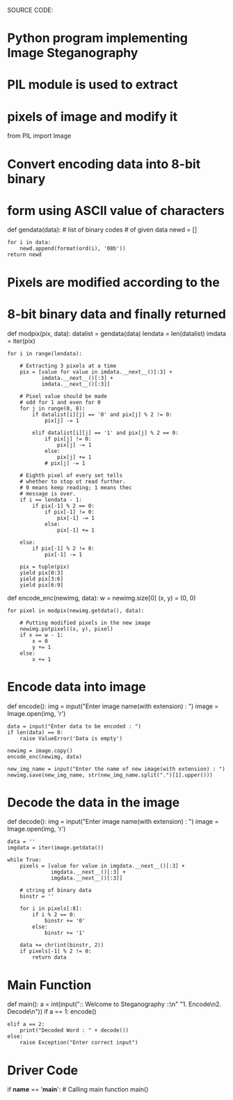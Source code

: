 SOURCE CODE:

# Python program implementing Image Steganography

# PIL module is used to extract
# pixels of image and modify it
from PIL import Image


# Convert encoding data into 8-bit binary
# form using ASCII value of characters
def gendata(data):
    # list of binary codes
    # of given data
    newd = []

    for i in data:
        newd.append(format(ord(i), '08b'))
    return newd


# Pixels are modified according to the
# 8-bit binary data and finally returned
def modpix(pix, data):
    datalist = gendata(data)
    lendata = len(datalist)
    imdata = iter(pix)

    for i in range(lendata):

        # Extracting 3 pixels at a time
        pix = [value for value in imdata.__next__()[:3] +
               imdata.__next__()[:3] +
               imdata.__next__()[:3]]

        # Pixel value should be made
        # odd for 1 and even for 0
        for j in range(0, 8):
            if datalist[i][j] == '0' and pix[j] % 2 != 0:
                pix[j] -= 1

            elif datalist[i][j] == '1' and pix[j] % 2 == 0:
                if pix[j] != 0:
                    pix[j] -= 1
                else:
                    pix[j] += 1
                # pix[j] -= 1

        # Eighth pixel of every set tells
        # whether to stop ot read further.
        # 0 means keep reading; 1 means thec
        # message is over.
        if i == lendata - 1:
            if pix[-1] % 2 == 0:
                if pix[-1] != 0:
                    pix[-1] -= 1
                else:
                    pix[-1] += 1

        else:
            if pix[-1] % 2 != 0:
                pix[-1] -= 1

        pix = tuple(pix)
        yield pix[0:3]
        yield pix[3:6]
        yield pix[6:9]


def encode_enc(newimg, data):
    w = newimg.size[0]
    (x, y) = (0, 0)

    for pixel in modpix(newimg.getdata(), data):

        # Putting modified pixels in the new image
        newimg.putpixel((x, y), pixel)
        if x == w - 1:
            x = 0
            y += 1
        else:
            x += 1


# Encode data into image
def encode():
    img = input("Enter image name(with extension) : ")
    image = Image.open(img, 'r')

    data = input("Enter data to be encoded : ")
    if len(data) == 0:
        raise ValueError('Data is empty')

    newimg = image.copy()
    encode_enc(newimg, data)

    new_img_name = input("Enter the name of new image(with extension) : ")
    newimg.save(new_img_name, str(new_img_name.split(".")[1].upper()))


# Decode the data in the image
def decode():
    img = input("Enter image name(with extension) : ")
    image = Image.open(img, 'r')

    data = ''
    imgdata = iter(image.getdata())

    while True:
        pixels = [value for value in imgdata.__next__()[:3] +
                  imgdata.__next__()[:3] +
                  imgdata.__next__()[:3]]

        # string of binary data
        binstr = ''

        for i in pixels[:8]:
            if i % 2 == 0:
                binstr += '0'
            else:
                binstr += '1'

        data += chr(int(binstr, 2))
        if pixels[-1] % 2 != 0:
            return data


# Main Function
def main():
    a = int(input(":: Welcome to Steganography ::\n"
                  "1. Encode\n2. Decode\n"))
    if a == 1:
        encode()

    elif a == 2:
        print("Decoded Word : " + decode())
    else:
        raise Exception("Enter correct input")


# Driver Code
if __name__ == '__main__':
    # Calling main function
    main()
